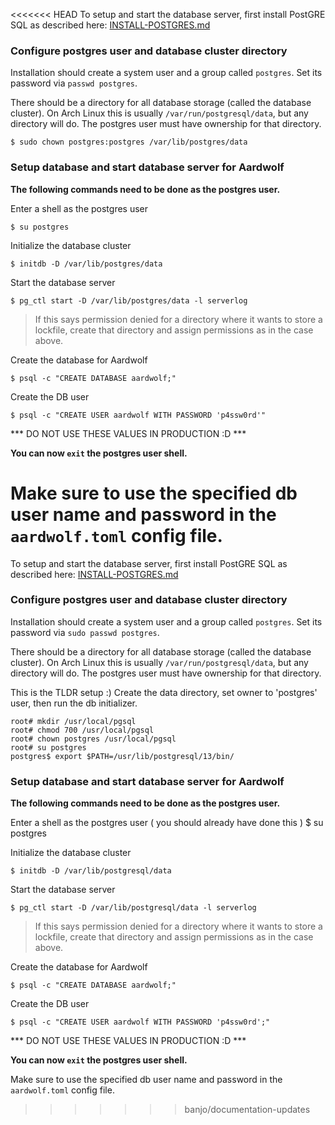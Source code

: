 <<<<<<< HEAD
To setup and start the database server, first install PostGRE SQL as described here:
[INSTALL-POSTGRES.md](INSTALL-POSTGRES.md)

### Configure postgres user and database cluster directory ##

Installation should create a system user and a group called `postgres`.
Set its password via `passwd postgres`.

There should be a directory for all database storage (called the database cluster).
On Arch Linux this is usually `/var/run/postgresql/data`, but any directory will do.
The postgres user must have ownership for that directory.

    $ sudo chown postgres:postgres /var/lib/postgres/data

### Setup database and start database server for Aardwolf ##

**The following commands need to be done as the postgres user.**

Enter a shell as the postgres user

    $ su postgres

Initialize the database cluster

    $ initdb -D /var/lib/postgres/data

Start the database server

    $ pg_ctl start -D /var/lib/postgres/data -l serverlog

> If this says permission denied for a directory where it wants to store a lockfile, create that directory and assign permissions as in the case above.

Create the database for Aardwolf

    $ psql -c "CREATE DATABASE aardwolf;"

Create the DB user

    $ psql -c "CREATE USER aardwolf WITH PASSWORD 'p4ssw0rd'"

*** DO NOT USE THESE VALUES IN PRODUCTION :D ***

**You can now `exit` the postgres user shell.**

Make sure to use the specified db user name and password in the `aardwolf.toml` config file.
=======
To setup and start the database server, first install PostGRE SQL as described here:
[INSTALL-POSTGRES.md](INSTALL-POSTGRES.md)

### Configure postgres user and database cluster directory ##

Installation should create a system user and a group called `postgres`.
Set its password via `sudo passwd postgres`.

There should be a directory for all database storage (called the database cluster).
On Arch Linux this is usually `/var/run/postgresql/data`, but any directory will do.
The postgres user must have ownership for that directory.


This is the TLDR setup :)
Create the data directory, set owner to 'postgres' user, then run the db initializer.

```
root# mkdir /usr/local/pgsql
root# chmod 700 /usr/local/pgsql
root# chown postgres /usr/local/pgsql
root# su postgres
postgres$ export $PATH=/usr/lib/postgresql/13/bin/
```

### Setup database and start database server for Aardwolf ##

**The following commands need to be done as the postgres user.**

Enter a shell as the postgres user ( you should already have done this )
       $ su postgres

Initialize the database cluster

    $ initdb -D /var/lib/postgresql/data

Start the database server

    $ pg_ctl start -D /var/lib/postgresql/data -l serverlog

> If this says permission denied for a directory where it wants to store a lockfile, create that directory and assign permissions as in the case above.

Create the database for Aardwolf

    $ psql -c "CREATE DATABASE aardwolf;"

Create the DB user

    $ psql -c "CREATE USER aardwolf WITH PASSWORD 'p4ssw0rd';"

*** DO NOT USE THESE VALUES IN PRODUCTION :D ***

**You can now `exit` the postgres user shell.**

Make sure to use the specified db user name and password in the `aardwolf.toml` config file.
>>>>>>> banjo/documentation-updates
